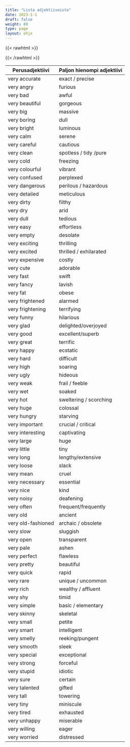 ```yaml
---
title: "Lista adjektiiveista"
date: 2023-1-1
draft: false
weight: 80
type: page
layout: ohje
---
```

{{< rawhtml >}}
<style>

.content {
    overflow: auto;
}

</style>
{{< /rawhtml >}}

| Perusadjektiivi | Paljon hienompi adjektiivi |
|--------|--------|
| very accurate | exact / precise |
| very angry | furious |
| very bad | awful |
| very beautiful | gorgeous |
| very big | massive |
| very boring | dull |
| very bright | luminous |
| very calm | serene |
| very careful | cautious |
| very clean | spotless / tidy /pure |
| very cold | freezing |
| very colourful | vibrant |
| very confused | perplexed |
| very dangerous | perilous / hazardous |
| very detailed | meticulous |
| very dirty | filthy |
| very dry | arid |
| very dull | tedious |
| very easy | effortless |
| very empty | desolate |
| very exciting | thrilling |
| very excited | thrilled / exhilarated |
| very expensive | costly |
| very cute | adorable |
| very fast | swift |
| very fancy | lavish |
| very fat | obese |
| very frightened | alarmed |
| very frightening | terrifying |
| very funny | hilarious |
| very glad | delighted/overjoyed |
| very good | excellent/superb |
| very great | terrific |
| very happy | ecstatic |
| very hard | difficult |
| very high | soaring |
| very ugly | hideous |
| very weak | frail / feeble |
| very wet | soaked |
| very hot | sweltering / scorching |
| very huge | colossal |
| very hungry | starving |
| very important | crucial / critical |
| very interesting | captivating |
| very large | huge |
| very little | tiny |
| very long | lengthy/extensive |
| very loose | slack |
| very mean | cruel |
| very necessary | essential |
| very nice | kind |
| very noisy | deafening |
| very often | frequent/frequently |
| very old | ancient |
| very old-fashioned | archaic / obsolete |
| very slow | sluggish |
| very open | transparent |
| very pale | ashen |
| very perfect | flawless |
| very pretty | beautiful |
| very quick | rapid |
| very rare | unique / uncommon |
| very rich | wealthy / affluent |
| very shy | timid |
| very simple | basic / elementary |
| very skinny | skeletal |
| very small | petite |
| very smart | intelligent |
| very smelly | reeking/pungent |
| very smooth | sleek |
| very special | exceptional |
| very strong | forceful |
| very stupid | idiotic |
| very sure | certain |
| very talented | gifted |
| very tall | towering |
| very tiny | miniscule |
| very tired | exhausted |
| very unhappy | miserable |
| very willing | eager  |
| very worried  | distressed |



